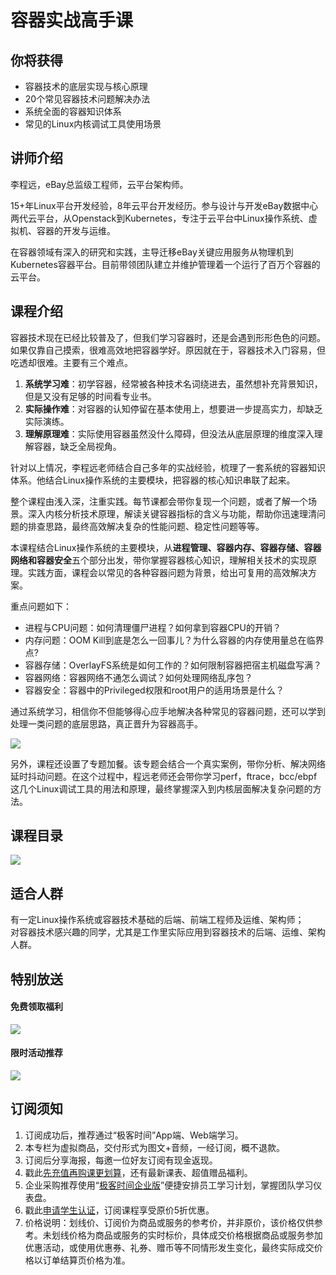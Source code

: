 # 容器实战高手课

## 你将获得

*   容器技术的底层实现与核心原理
*   20个常见容器技术问题解决办法
*   系统全面的容器知识体系
*   常见的Linux内核调试工具使用场景

  

## 讲师介绍

李程远，eBay总监级工程师，云平台架构师。

15+年Linux平台开发经验，8年云平台开发经历。参与设计与开发eBay数据中心两代云平台，从Openstack到Kubernetes，专注于云平台中Linux操作系统、虚拟机、容器的开发与运维。

在容器领域有深入的研究和实践，主导迁移eBay关键应用服务从物理机到Kubernetes容器平台。目前带领团队建立并维护管理着一个运行了百万个容器的云平台。

  

## 课程介绍

容器技术现在已经比较普及了，但我们学习容器时，还是会遇到形形色色的问题。如果仅靠自己摸索，很难高效地把容器学好。原因就在于，容器技术入门容易，但吃透却很难。主要有三个难点。

1.  **系统学习难**：初学容器，经常被各种技术名词绕进去，虽然想补充背景知识，但是又没有足够的时间看专业书。
2.  **实际操作难**：对容器的认知停留在基本使用上，想要进一步提高实力，却缺乏实际演练。
3.  **理解原理难**：实际使用容器虽然没什么障碍，但没法从底层原理的维度深入理解容器，缺乏全局视角。

针对以上情况，李程远老师结合自己多年的实战经验，梳理了一套系统的容器知识体系。他结合Linux操作系统的主要模块，把容器的核心知识串联了起来。

整个课程由浅入深，注重实践。每节课都会带你复现一个问题，或者了解一个场景。深入内核分析技术原理，解读关键容器指标的含义与功能，帮助你迅速理清问题的排查思路，最终高效解决复杂的性能问题、稳定性问题等等。

本课程结合Linux操作系统的主要模块，从**进程管理、容器内存、容器存储、容器网络和容器安全**五个部分出发，带你掌握容器核心知识，理解相关技术的实现原理。实践方面，课程会以常见的各种容器问题为背景，给出可复用的高效解决方案。

重点问题如下：

*   进程与CPU问题：如何清理僵尸进程？如何拿到容器CPU的开销？
*   内存问题：OOM Kill到底是怎么一回事儿？为什么容器的内存使用量总在临界点?
*   容器存储：OverlayFS系统是如何工作的？如何限制容器把宿主机磁盘写满？
*   容器网络：容器网络不通怎么调试？如何处理网络乱序包？
*   容器安全：容器中的Privileged权限和root用户的适用场景是什么？

通过系统学习，相信你不但能够得心应手地解决各种常见的容器问题，还可以学到处理一类问题的底层思路，真正晋升为容器高手。

![](https://static001.geekbang.org/resource/image/44/93/442ca236182c4b475ef10f8677cfe593.jpeg)

另外，课程还设置了专题加餐。该专题会结合一个真实案例，带你分析、解决网络延时抖动问题。在这个过程中，程远老师还会带你学习perf，ftrace，bcc/ebpf这几个Linux调试工具的用法和原理，最终掌握深入到内核层面解决复杂问题的方法。

  

## 课程目录

![](https://static001.geekbang.org/resource/image/3f/d4/3fbec44cf088ac0af44f83484ac6a3d4.jpg)

  

## 适合人群

有一定Linux操作系统或容器技术基础的后端、前端工程师及运维、架构师；  
对容器技术感兴趣的同学，尤其是工作里实际应用到容器技术的后端、运维、架构人群。

  

## 特别放送

#### 免费领取福利

[![](https://static001.geekbang.org/resource/image/b0/9b/b01d6e3d17b9708b70b81ce043e4e69b.jpg?wh=1035x360)](https://u.geekbang.org/subject/intro/1000861?utm_source=zhuanlanxiangqingye&utm_medium=app&utm_term=appzhuanlanxiangqingye&gk_cus_user_wechat=university)  
  

#### 限时活动推荐

[![](https://static001.geekbang.org/resource/image/67/a0/6720f5d50b4b38abbf867facdef728a0.png?wh=1035x360)](https://shop18793264.m.youzan.com/wscgoods/detail/2fmoej9krasag5p?dc_ps=2913145716543073286.200001)

  

## 订阅须知

1.  订阅成功后，推荐通过“极客时间”App端、Web端学习。
2.  本专栏为虚拟商品，交付形式为图文+音频，一经订阅，概不退款。
3.  订阅后分享海报，每邀一位好友订阅有现金返现。
4.  戳此[先充值再购课更划算](https://shop18793264.m.youzan.com/wscgoods/detail/2fmoej9krasag5p?scan=1&activity=none&from=kdt&qr=directgoods_1541158976&shopAutoEnter=1)，还有最新课表、超值赠品福利。
5.  企业采购推荐使用“[极客时间企业版](https://b.geekbang.org/?utm_source=geektime&utm_medium=columnintro&utm_campaign=newregister&gk_source=2021020901_gkcolumnintro_newregister)”便捷安排员工学习计划，掌握团队学习仪表盘。
6.  戳此[申请学生认证](https://promo.geekbang.org/activity/student-certificate?utm_source=geektime&utm_medium=caidanlan1)，订阅课程享受原价5折优惠。
7.  价格说明：划线价、订阅价为商品或服务的参考价，并非原价，该价格仅供参考。未划线价格为商品或服务的实时标价，具体成交价格根据商品或服务参加优惠活动，或使用优惠券、礼券、赠币等不同情形发生变化，最终实际成交价格以订单结算页价格为准。
